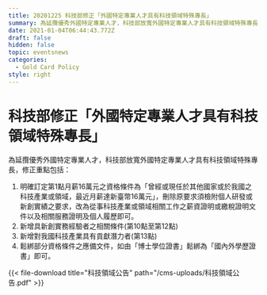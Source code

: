 ```yaml
---
title: 20201225 科技部修正「外國特定專業人才具有科技領域特殊專長」
summary: 為延攬優秀外國特定專業人才，科技部放寬外國特定專業人才具有科技領域特殊專長
date: 2021-01-04T06:44:43.772Z
draft: false
hidden: false
topic: eventsnews
categories:
  - Gold Card Policy
style: right
---
```

# 科技部修正「外國特定專業人才具有科技領域特殊專長」

為延攬優秀外國特定專業人才，科技部放寬外國特定專業人才具有科技領域特殊專長，修正重點包括：

1. 明確訂定第1點月薪16萬元之資格條件為「曾經或現任於其他國家或於我國之科技產業或領域，最近月薪達新臺幣16萬元」，刪除原要求須檢附個人研發或新創實績之要求，改為從事科技產業或領域相關工作之薪資證明或繳稅證明文件以及相關服務證明及個人履歷即可。
2. 新增具新創實務經驗者之相關條件(第10點至第12點)
3. 新增對我國科技產業具有貢獻潛力者(第13點)
4. 鬆綁部分資格條件之應備文件，如由「博士學位證書」鬆綁為「國內外學歷證書」即可。

{{< file-download title="科技領域公告" path="/cms-uploads/科技領域公告.pdf" >}}
